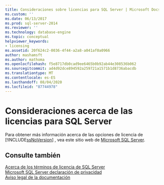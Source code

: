 ```yaml
---
title: Consideraciones sobre licencias para SQL Server | Microsoft Docs
ms.custom: ''
ms.date: 06/13/2017
ms.prod: sql-server-2014
ms.reviewer: ''
ms.technology: database-engine
ms.topic: conceptual
helpviewer_keywords:
- licensing
ms.assetid: 20f624c2-0036-4f44-a2a8-a041af0a0966
author: mashamsft
ms.author: mathoma
ms.openlocfilehash: f5e8717db0cad9ee6465b0b92ab44e308536b062
ms.sourcegitcommit: ad4d92dce894592a259721a1571b1d8736abacdb
ms.translationtype: MT
ms.contentlocale: es-ES
ms.lasthandoff: 08/04/2020
ms.locfileid: "87744978"
---
```

# <a name="licensing-considerations-for-sql-server"></a>Consideraciones acerca de las licencias para SQL Server
  Para obtener más información acerca de las opciones de licencia de [!INCLUDE[ssNoVersion](../../includes/ssnoversion-md.md)] , vea este sitio web de [Microsoft SQL Server](https://www.microsoft.com/sqlserver/sql-server-2014.aspx).  
  
## <a name="see-also"></a>Consulte también  
 [Acerca de los términos de licencia de SQL Server](../../../2014/getting-started/about-the-sql-server-license-terms.md)   
 [Microsoft SQL Server declaración de privacidad](../../../2014/getting-started/microsoft-sql-server-privacy-statement.md)   
 [Aviso legal de la documentación](../../../2014/getting-started/legal-notice-for-documentation.md)  
  
  
